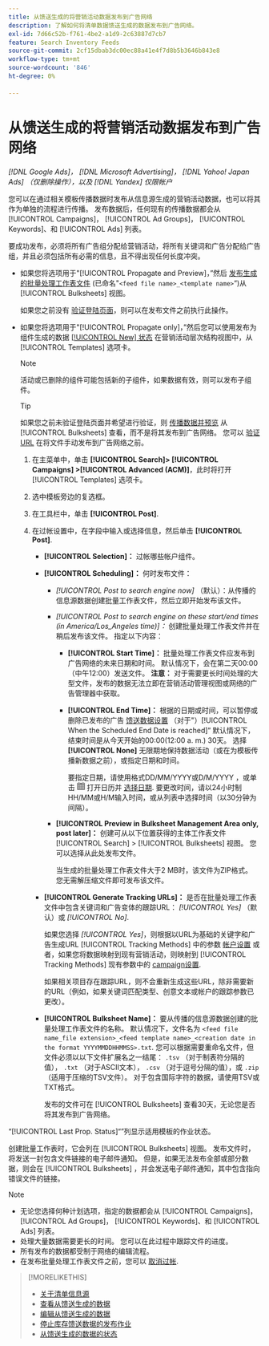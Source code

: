 ```yaml
---
title: 从馈送生成的将营销活动数据发布到广告网络
description: 了解如何将清单数据馈送生成的数据发布到广告网络。
exl-id: 7d66c52b-f761-4be2-a1d9-2c63887d7cb7
feature: Search Inventory Feeds
source-git-commit: 2cf15dbab3dc00ec88a41e4f7d8b5b3646b843e8
workflow-type: tm+mt
source-wordcount: '846'
ht-degree: 0%

---
```


# 从馈送生成的将营销活动数据发布到广告网络

*[!DNL Google Ads]， [!DNL Microsoft Advertising]， [!DNL Yahoo! Japan Ads] （仅删除操作），以及 [!DNL Yandex] 仅限帐户*

您可以在通过相关模板传播数据时发布从信息源生成的营销活动数据，也可以将其作为单独的流程进行传播。 发布数据后，任何现有的传播数据都会从 [!UICONTROL Campaigns]， [!UICONTROL Ad Groups]， [!UICONTROL Keywords]、和 [!UICONTROL Ads] 列表。

要成功发布，必须将所有广告组分配给营销活动，将所有关键词和广告分配给广告组，并且必须包括所有必需的信息，且不得出现任何长度冲突。

* 如果您将选项用于&quot;[!UICONTROL Propagate and Preview]，”然后 [发布生成的批量处理工作表文件](/help/search-social-commerce/campaign-management/bulksheets/bulksheet-post.md) (已命名&quot;`<feed file name>_<template name>`“)从 [!UICONTROL Bulksheets] 视图。

  如果您之前没有 [验证登陆页面](/help/search-social-commerce/campaign-management/bulksheets/bulksheet-validate-landing-pages.md)，则可以在发布文件之前执行此操作。

* 如果您将选项用于&quot;[!UICONTROL Propagate only]，”然后您可以使用发布为组件生成的数据 [[!UICONTROL New] 状态](propagated-data-status.md) 在营销活动层次结构视图中，从 [!UICONTROL Templates] 选项卡。

  >[!NOTE]
  >
  >活动或已删除的组件可能包括新的子组件，如果数据有效，则可以发布子组件。

  >[!TIP]
  >
  >如果您之前未验证登陆页面并希望进行验证，则 [传播数据并预览](feed-data-propagate.md) 从 [!UICONTROL Bulksheets] 查看，而不是将其发布到广告网络。 您可以 [验证URL](/help/search-social-commerce/campaign-management/bulksheets/bulksheet-validate-landing-pages.md) 在将文件手动发布到广告网络之前。

   1. 在主菜单中，单击 **[!UICONTROL Search]> [!UICONTROL Campaigns] >[!UICONTROL Advanced (ACM)]**，此时将打开 [!UICONTROL Templates] 选项卡。

   1. 选中模板旁边的复选框。

   1. 在工具栏中，单击 **[!UICONTROL Post]**.

   1. 在过帐设置中，在字段中输入或选择信息，然后单击 **[!UICONTROL Post]**.

      * **[!UICONTROL Selection]：** 过帐哪些帐户组件。

      * **[!UICONTROL Scheduling]：** 何时发布文件：

         * *[!UICONTROL Post to search engine now]* （默认）：从传播的信息源数据创建批量工作表文件，然后立即开始发布该文件。

         * *[!UICONTROL Post to search engine on these start/end times (in America/Los_Angeles time)]：* 创建批量处理工作表文件并在稍后发布该文件。 指定以下内容：

            * **[!UICONTROL Start Time]：** 批量处理工作表文件应发布到广告网络的未来日期和时间。 默认情况下，会在第二天00:00（中午12:00）发送文件。 **注意：** 对于需要更长时间处理的大型文件，发布的数据无法立即在营销活动管理视图或网络的广告管理器中获取。

            * **[!UICONTROL End Time]：** 根据的日期或时间，可以暂停或删除已发布的广告 [馈送数据设置](feed-settings-manage.md#feed-data-settings) （对于&quot;）[!UICONTROL When the Scheduled End Date is reached]“ 默认情况下，结束时间是从今天开始的00:00(12:00 a. m.) 30天。 选择 **[!UICONTROL None]** 无限期地保持数据活动（或在为模板传播新数据之前），或指定日期和时间。

              要指定日期，请使用格式DD/MM/YYYY或D/M/YYYY ，或单击 ![日历](/help/search-social-commerce/assets/calendar.png "日历") 打开日历并 [选择日期](/help/search-social-commerce/common-tasks/navigation-editing-selection/calendar.md). 要更改时间，请以24小时制HH/MM或H/M输入时间，或从列表中选择时间（以30分钟为间隔）。

         * **[!UICONTROL Preview in Bulksheet Management Area only, post later]：** 创建可从以下位置获得的主体工作表文件 [!UICONTROL Search] > [!UICONTROL Bulksheets] 视图。 您可以选择从此处发布文件。

           当生成的批量处理工作表文件大于2 MB时，该文件为ZIP格式。 您无需解压缩文件即可发布该文件。

      * **[!UICONTROL Generate Tracking URLs]：** 是否在批量处理工作表文件中包含关键词和广告变体的跟踪URL： *[!UICONTROL Yes]* （默认）或 *[!UICONTROL No]*.

        如果您选择 *[!UICONTROL Yes]*，则根据以URL为基础的关键字和广告生成URL [!UICONTROL Tracking Methods] 中的参数 [帐户设置](/help/search-social-commerce/campaign-management/accounts/ad-network-account-manage.md) 或者，如果您将数据映射到现有营销活动，则映射到 [!UICONTROL Tracking Methods] 现有参数中的 [campaign设置](/help/search-social-commerce/campaign-management/campaigns/campaign-manage.md).

        如果相关项目存在跟踪URL，则不会重新生成这些URL，除非需要新的URL（例如，如果关键词匹配类型、创意文本或帐户的跟踪参数已更改）。

      * **[!UICONTROL Bulksheet Name]：** 要从传播的信息源数据创建的批量处理工作表文件的名称。 默认情况下，文件名为 `<feed file name_file extension>_<feed template name>_<creation date in the format YYYYMMDDHHMMSS>.txt`. 您可以根据需要重命名文件，但文件必须以以下文件扩展名之一结尾： `.tsv` （对于制表符分隔的值）， `.txt` （对于ASCII文本）， `.csv` （对于逗号分隔的值），或 `.zip` （适用于压缩的TSV文件）。 对于包含国际字符的数据，请使用TSV或TXT格式。

        发布的文件可在 [!UICONTROL Bulksheets] 查看30天，无论您是否将其发布到广告网络。

“[!UICONTROL Last Prop. Status]“”列显示适用模板的作业状态。

创建批量工作表时，它会列在 [!UICONTROL Bulksheets] 视图。 发布文件时，将发送一封包含文件链接的电子邮件通知。 但是，如果无法发布全部或部分数据，则会在 [!UICONTROL Bulksheets] ，并会发送电子邮件通知，其中包含指向错误文件的链接。

>[!NOTE]
>
>* 无论您选择何种计划选项，指定的数据都会从 [!UICONTROL Campaigns]， [!UICONTROL Ad Groups]， [!UICONTROL Keywords]、和 [!UICONTROL Ads] 列表。
>* 处理大量数据需要更长的时间。 您可以在此过程中跟踪文件的进度。
>* 所有发布的数据都受制于网络的编辑流程。
>* 在发布批量处理工作表文件之前，您可以 [取消过帐](/help/search-social-commerce/campaign-management/bulksheets/bulksheet-stop-job.md).

>[!MORELIKETHIS]
>
>* [关于清单信息源](inventory-feeds-about.md)
>* [查看从馈送生成的数据](propagated-data-view.md)
>* [编辑从馈送生成的数据](propagated-data-edit.md)
>* [停止库存馈送数据的发布作业](stop-job.md)
>* [从馈送生成的数据的状态](propagated-data-status.md)
